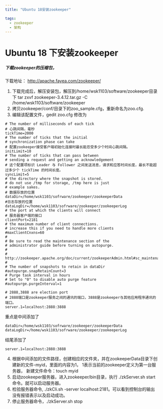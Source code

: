 ```yaml
---
title: "Ubuntu 18安装zookeeper"

tags:
  - zookeeper
  - 架构
---
```



# Ubuntu 18 下安装zookeeper
##### 下载zookeeper的压缩包，
下载地址： http://apache.fayea.com/zookeeper/
1. 下载完成后，解压安装包，解压到/home/wsk1103/software/zookeeper目录下
tar zxvf zookeeper-3.4.12.tar.gz -C /home/wsk1103/software/zookeeper
2. 拷贝zookeeper/conf/目录下的zoo_sample.cfg，重新命名为zoo.cfg.
3. 编辑该配置文件，gedit zoo.cfg 修改为

```
# The number of milliseconds of each tick
# 心跳间隔，毫秒
tickTime=2000
# The number of ticks that the initial
# synchronization phase can take
# 配置zookeeper接受客户端初始化连接时最长能忍受多少个时间心跳间隔。
initLimit=10
# The number of ticks that can pass between
# sending a request and getting an acknowledgement
# 这个配置项标识 Leader 与 Follower 之间发送消息，请求和应答时间长度，最长不能超过多少个 tickTime 的时间长度。
syncLimit=5
# the directory where the snapshot is stored.
# do not use /tmp for storage, /tmp here is just
# example sakes.
# 数据存放的位置
dataDir=/home/wsk1103/sofrware/zookeeper/zookeeperData
#日志存放的位置
dataLogDir=/home/wsk1103/sofrware/zookeeper/zookeeperLog
# the port at which the clients will connect
# 服务器客户端的接口
clientPort=2181
# the maximum number of client connections.
# increase this if you need to handle more clients
#maxClientCnxns=60
#
# Be sure to read the maintenance section of the
# administrator guide before turning on autopurge.
#
# http://zookeeper.apache.org/doc/current/zookeeperAdmin.html#sc_maintenance
#
# The number of snapshots to retain in dataDir
#autopurge.snapRetainCount=3
# Purge task interval in hours
# Set to "0" to disable auto purge feature
#autopurge.purgeInterval=1

# 2888,3888 are election port
# 2888端口是zookeeper服务之间的通讯的端口，3888是zookeeper与其他应用程序通讯的端口。
server.1=localhost:2888:3888
```
重点是中间添加了
```
dataDir=/home/wsk1103/sofrware/zookeeper/zookeeperData
dataLogDir=/home/wsk1103/sofrware/zookeeper/zookeeperLog
```
结尾添加了
```
server.1=localhost:2888:3888
```
4. 根据中间添加的文件路径，创建相应的文件夹，并在zookeeperData目录下创建新的文件-myid，里面的内容为1，
1表示当前的zookeeper定义为第一台服务器，
新建文件命令：touch myid
5. 启动zookeeper服务器，进入zookeeper/bin目录，执行 ./zkServer.sh start 命令。就可以启动服务器。
6. 检验服务器命令, ./zkCli.sh -server localhost:2181。可以看到控制台的输出没有报错表示以及启动成功。
7. 停止服务器命令，./zkServer.sh stop     